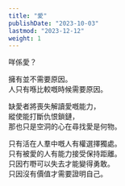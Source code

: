 ```yaml
---
title: "愛"
publishDate: "2023-10-03"
lastmod: "2023-12-12"
weight: 1
---
```


咩係愛？<br/>

擁有並不需要原因。<br/>
人只有喺比較嘅時候需要原因。<br/>

缺愛者將喪失解讀愛嘅能力，<br/>
縱使能打斷仇恨鎖鏈，<br/>
那也只是空洞的心在尋找愛是何物。<br/>

只有活在人羣中嘅人有權選擇獨處。<br/>
只有被愛的人有能力接受保持距離。<br/>
只因冇嘢可以失去才能變得勇敢。<br/>
只因沒有價值才需要證明自己。<br/>

